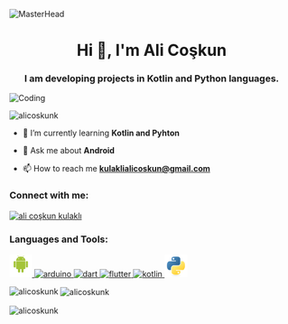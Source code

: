![MasterHead](https://1.bp.blogspot.com/-7A4WynwLsMw/XbBpCXG8fHI/AAAAAAAAMt4/uOa1bpLskYgrwGbllhSu2SDj_Mig8SXJQCLcBGAsYHQ/s1600/2000_600px.gif)


<h1 align="center">Hi 👋, I'm Ali Coşkun</h1>
<h3 align="center">I am developing projects in Kotlin and Python languages.</h3>
<img aling="right" alt="Coding" widht="400" src="https://miro.medium.com/v2/resize:fit:679/1*ZSVmWGcc1weENb0ShawWxw.gif">

<p align="left"> <img src="https://komarev.com/ghpvc/?username=alicoskunk&label=Profile%20views&color=0e75b6&style=flat" alt="alicoskunk" /> </p>

- 🌱 I’m currently learning **Kotlin and Pyhton**

- 💬 Ask me about **Android**

- 📫 How to reach me **kulaklialicoskun@gmail.com**

<h3 align="left">Connect with me:</h3>
<p align="left">
<a href="https://linkedin.com/in/ali coşkun kulaklı" target="blank"><img align="center" src="https://raw.githubusercontent.com/rahuldkjain/github-profile-readme-generator/master/src/images/icons/Social/linked-in-alt.svg" alt="ali coşkun kulaklı" height="30" width="40" /></a>
</p>

<h3 align="left">Languages and Tools:</h3>
<p align="left"> <a href="https://developer.android.com" target="_blank" rel="noreferrer"> <img src="https://raw.githubusercontent.com/devicons/devicon/master/icons/android/android-original-wordmark.svg" alt="android" width="40" height="40"/> </a> <a href="https://www.arduino.cc/" target="_blank" rel="noreferrer"> <img src="https://cdn.worldvectorlogo.com/logos/arduino-1.svg" alt="arduino" width="40" height="40"/> </a> <a href="https://dart.dev" target="_blank" rel="noreferrer"> <img src="https://www.vectorlogo.zone/logos/dartlang/dartlang-icon.svg" alt="dart" width="40" height="40"/> </a> <a href="https://flutter.dev" target="_blank" rel="noreferrer"> <img src="https://www.vectorlogo.zone/logos/flutterio/flutterio-icon.svg" alt="flutter" width="40" height="40"/> </a> <a href="https://kotlinlang.org" target="_blank" rel="noreferrer"> <img src="https://www.vectorlogo.zone/logos/kotlinlang/kotlinlang-icon.svg" alt="kotlin" width="40" height="40"/> </a> <a href="https://www.python.org" target="_blank" rel="noreferrer"> <img src="https://raw.githubusercontent.com/devicons/devicon/master/icons/python/python-original.svg" alt="python" width="40" height="40"/> </a> </p>

<p><img align="left" src="https://github-readme-stats.vercel.app/api/top-langs?username=alicoskunk&show_icons=true&locale=en&layout=compact" alt="alicoskunk" /></p>

<p>&nbsp;<img align="center" src="https://github-readme-stats.vercel.app/api?username=alicoskunk&show_icons=true&locale=en" alt="alicoskunk" /></p>

<p><img align="center" src="https://github-readme-streak-stats.herokuapp.com/?user=alicoskunk&" alt="alicoskunk" /></p>
